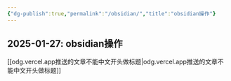```yaml
---
{"dg-publish":true,"permalink":"/obsidian/","title":"obsidian操作"}
---
```


2025-01-27: obsidian操作
---

[[odg.vercel.app推送的文章不能中文开头做标题\|odg.vercel.app推送的文章不能中文开头做标题]]
